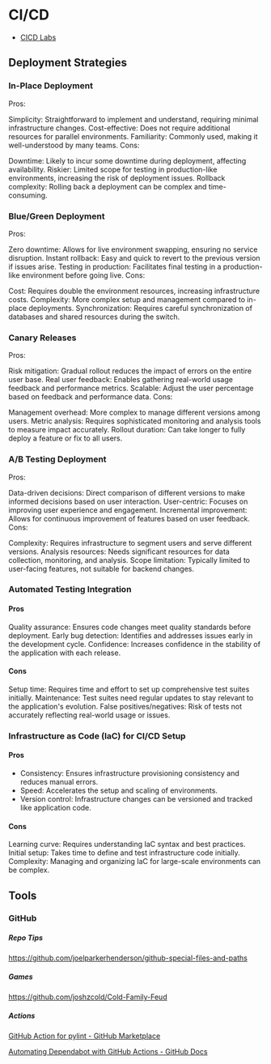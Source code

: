 # CI/CD

- [CICD Labs](./devops-tools/CICD100.md)

## Deployment Strategies

### In-Place Deployment

Pros:

Simplicity: Straightforward to implement and understand, requiring minimal infrastructure changes.
Cost-effective: Does not require additional resources for parallel environments.
Familiarity: Commonly used, making it well-understood by many teams.
Cons:

Downtime: Likely to incur some downtime during deployment, affecting availability.
Riskier: Limited scope for testing in production-like environments, increasing the risk of deployment issues.
Rollback complexity: Rolling back a deployment can be complex and time-consuming.

### Blue/Green Deployment

Pros:

Zero downtime: Allows for live environment swapping, ensuring no service disruption.
Instant rollback: Easy and quick to revert to the previous version if issues arise.
Testing in production: Facilitates final testing in a production-like environment before going live.
Cons:

Cost: Requires double the environment resources, increasing infrastructure costs.
Complexity: More complex setup and management compared to in-place deployments.
Synchronization: Requires careful synchronization of databases and shared resources during the switch.

### Canary Releases

Pros:

Risk mitigation: Gradual rollout reduces the impact of errors on the entire user base.
Real user feedback: Enables gathering real-world usage feedback and performance metrics.
Scalable: Adjust the user percentage based on feedback and performance data.
Cons:

Management overhead: More complex to manage different versions among users.
Metric analysis: Requires sophisticated monitoring and analysis tools to measure impact accurately.
Rollout duration: Can take longer to fully deploy a feature or fix to all users.

### A/B Testing Deployment

Pros:

Data-driven decisions: Direct comparison of different versions to make informed decisions based on user interaction.
User-centric: Focuses on improving user experience and engagement.
Incremental improvement: Allows for continuous improvement of features based on user feedback.
Cons:

Complexity: Requires infrastructure to segment users and serve different versions.
Analysis resources: Needs significant resources for data collection, monitoring, and analysis.
Scope limitation: Typically limited to user-facing features, not suitable for backend changes.

### Automated Testing Integration

#### Pros

Quality assurance: Ensures code changes meet quality standards before deployment.
Early bug detection: Identifies and addresses issues early in the development cycle.
Confidence: Increases confidence in the stability of the application with each release.

#### Cons

Setup time: Requires time and effort to set up comprehensive test suites initially.
Maintenance: Test suites need regular updates to stay relevant to the application's evolution.
False positives/negatives: Risk of tests not accurately reflecting real-world usage or issues.

### Infrastructure as Code (IaC) for CI/CD Setup

#### Pros

- Consistency: Ensures infrastructure provisioning consistency and reduces manual errors.
- Speed: Accelerates the setup and scaling of environments.
- Version control: Infrastructure changes can be versioned and tracked like application code.

#### Cons

Learning curve: Requires understanding IaC syntax and best practices.
Initial setup: Takes time to define and test infrastructure code initially.
Complexity: Managing and organizing IaC for large-scale environments can be complex.

## Tools

### GitHub

##### Repo Tips

https://github.com/joelparkerhenderson/github-special-files-and-paths

##### Games

https://github.com/joshzcold/Cold-Family-Feud

##### Actions

[GitHub Action for pylint - GitHub Marketplace](https://github.com/marketplace/actions/github-action-for-pylint)

[Automating Dependabot with GitHub Actions - GitHub Docs](https://docs.github.com/en/code-security/dependabot/working-with-dependabot/automating-dependabot-with-github-actions)
